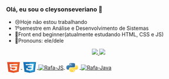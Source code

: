 ### Olá, eu sou o cleysonseveriano 👋

- 😢Hoje não estou trabalhando
- 1ºsemestre em Análise e Desenvolvimento de Sistemas
- 📕Front end beginner(atualmente estudando HTML, CSS e JS)
- 🤨Pronouns: ele/dele

<div align="center">
  <a href="https://github.com/cleysonseveriano">
  <img height="180em" src="https://github-readme-stats.vercel.app/api?username=cleysonseveriano&show_icons=true&theme=dark&include_all_commits=true&count_private=true"/>
  <img height="180em" src="https://github-readme-stats.vercel.app/api/top-langs/?username=cleysonseveriano&layout=compact&langs_count=7&theme=dark"/>
</div>
<div style="display: inline_block"><br>
  <img align="center" alt="Rafa-HTML" height="30" width="40" src="https://raw.githubusercontent.com/devicons/devicon/master/icons/html5/html5-original.svg">
  <img align="center" alt="Rafa-CSS" height="30" width="40" src="https://raw.githubusercontent.com/devicons/devicon/master/icons/css3/css3-original.svg">
  <img align="center" alt="Rafa-JS" height="30" width="40" src="https://logospng.org/download/javascript/logo-javascript-icon-256.png">
  <img align="center" alt="Rafa-Python" height="30" width="40" src="https://raw.githubusercontent.com/devicons/devicon/master/icons/python/python-original.svg">
  <img align="center" alt="Rafa-Java" height="30" width="40" src="https://cdn.iconscout.com/icon/free/png-256/java-60-1174953.png">
</div>
